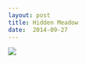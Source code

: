 ```yaml
---
layout: post
title: Hidden Meadow
date:  2014-09-27
---
```


![](https://cdn.mediacru.sh/tPDuI3-jTo2Y.jpg)